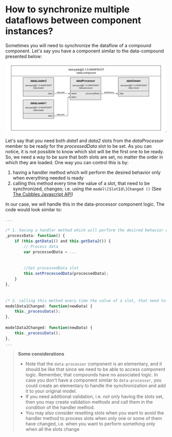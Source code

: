 # How to synchronize multiple dataflows between component instances?

Sometimes you will need to synchronize the dataflow of a compound component. Let's say you have a component similar to the data-compound presented below:

![Sample compound component whose dataflow should be synchronized](../../../.gitbook/assets/sync-dataflow.png)

Let's say that you need both *data1* and *data2* slots from the *dataProcessor* member to be ready for the *processedData* slot to be set. As you can notice, it is not possible to know which slot will be the first one to be ready. So, we need a way to be sure that both slots are set, no matter the order in which they are loaded. One way you can control this is by:

1. having a handler method which will perform the desired behavior only when everything needed is ready
2. calling this method every time the value of a slot, that need to be synchronized, changes; i.e. using the `model\[SlotId\]Changed ()` (See  [The Cubbles Javascript API](../cubbles-js-api/README.md))

In our case, we will handle this in the data-processor component logic. The code would look similar to:

```javascript
...

/* 1. having a handler method which will perform the desired behavior only when everything needed is ready */
_processData: function() {
    if (this.getData1() and this.getData2()) {
        // Process data
        var processedData = ...


        //Set processedData slot
        this.setProcessedData(processedData);
    }
},


/* 2. calling this method every time the value of a slot, that need to be synchronized, changes; i.e. using the model\[SlotId\]Changed () */
modelData1Changed: function(newData) {
    this._processData();
},

modelData2Changed: function(newData) {
    this._processData();
},
...
```

> **Some considerations**
> - Note that the `data-processor` component is an elementary, and it should be like that since we need to be able to access component logic. Remember, that compounds have no associated logic. In case you don't have a component similar to  `data-processor`, you could create an elementary to handle the synchronization and add it to your original model.
> - If you need additional validation, i.e. not only having the slots set, then you may create validation methods and call them in the condition of the handler method.
> - You may also consider resetting slots when you want to avoid the handler method to process slots when only one or some of them have changed, i.e. when you want to perform something only when all the slots change